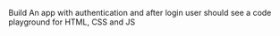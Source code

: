 Build An app with authentication and after login user should see a code playground for HTML, CSS and JS